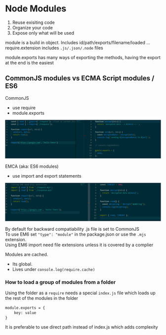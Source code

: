 # Node Modules

1. Reuse exisiting code
2. Organize your code
3. Expose only what will be used

module is a build in object. Includes id/path/exports/filename/loaded ...  
require.extension includes `.js/.json/.node` files

module.exports has many ways of exporting the methods, having the export at the end is the easiest

## CommonJS modules vs ECMA Script modules / ES6

CommonJS

- use require
- module.exports

![CommonJS](./commonjs.png)

EMCA (aka: ES6 modules)

- use import and export statements

![ES6](./es6.png)

By default for backward compatiability .js file is set to CommonJS  
To use EM6 set `"type": "module"` in the package.json or use the `.mjs` extension.  
Using EM6 import need file extensions unless it is covered by a complier

Modules are cached.
- Its global.
- Lives under `console.log(require.cache)`

### How to load a group of modules from a folder
Using the folder as a `require` needs a special `index.js` file which loads up the rest of the modules in the folder

`````
module.exports = {
    key: value
}
`````
It is preferable to use direct path instead of index.js which adds complexity 

